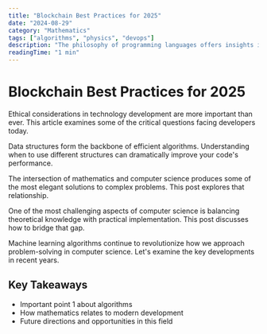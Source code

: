 ```yaml
---
title: "Blockchain Best Practices for 2025"
date: "2024-08-29"
category: "Mathematics"
tags: ["algorithms", "physics", "devops"]
description: "The philosophy of programming languages offers insights into how we think about problems and their solutions. This post ..."
readingTime: "1 min"
---
```


# Blockchain Best Practices for 2025

Ethical considerations in technology development are more important than ever. This article examines some of the critical questions facing developers today.

Data structures form the backbone of efficient algorithms. Understanding when to use different structures can dramatically improve your code's performance.

The intersection of mathematics and computer science produces some of the most elegant solutions to complex problems. This post explores that relationship.

One of the most challenging aspects of computer science is balancing theoretical knowledge with practical implementation. This post discusses how to bridge that gap.

Machine learning algorithms continue to revolutionize how we approach problem-solving in computer science. Let's examine the key developments in recent years.

## Key Takeaways

- Important point 1 about algorithms
- How mathematics relates to modern development
- Future directions and opportunities in this field
